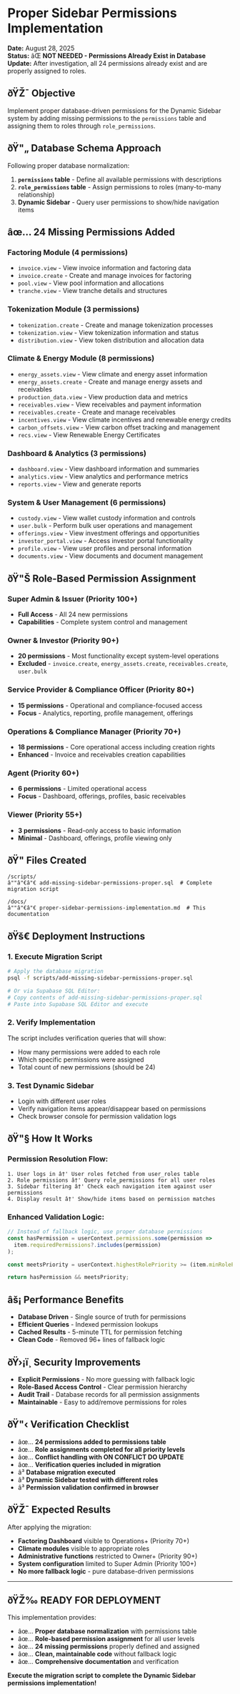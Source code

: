 # Proper Sidebar Permissions Implementation

**Date:** August 28, 2025  
**Status:** âŒ **NOT NEEDED - Permissions Already Exist in Database**  
**Update:** After investigation, all 24 permissions already exist and are properly assigned to roles.

## ðŸŽ¯ **Objective**
Implement proper database-driven permissions for the Dynamic Sidebar system by adding missing permissions to the `permissions` table and assigning them to roles through `role_permissions`.

## ðŸ"„ **Database Schema Approach**
Following proper database normalization:
1. **`permissions` table** - Define all available permissions with descriptions
2. **`role_permissions` table** - Assign permissions to roles (many-to-many relationship)
3. **Dynamic Sidebar** - Query user permissions to show/hide navigation items

## âœ… **24 Missing Permissions Added**

### **Factoring Module (4 permissions)**
- `invoice.view` - View invoice information and factoring data
- `invoice.create` - Create and manage invoices for factoring  
- `pool.view` - View pool information and allocations
- `tranche.view` - View tranche details and structures

### **Tokenization Module (3 permissions)**
- `tokenization.create` - Create and manage tokenization processes
- `tokenization.view` - View tokenization information and status
- `distribution.view` - View token distribution and allocation data

### **Climate & Energy Module (8 permissions)**
- `energy_assets.view` - View climate and energy asset information
- `energy_assets.create` - Create and manage energy assets and receivables
- `production_data.view` - View production data and metrics
- `receivables.view` - View receivables and payment information
- `receivables.create` - Create and manage receivables
- `incentives.view` - View climate incentives and renewable energy credits
- `carbon_offsets.view` - View carbon offset tracking and management  
- `recs.view` - View Renewable Energy Certificates

### **Dashboard & Analytics (3 permissions)**
- `dashboard.view` - View dashboard information and summaries
- `analytics.view` - View analytics and performance metrics
- `reports.view` - View and generate reports

### **System & User Management (6 permissions)**
- `custody.view` - View wallet custody information and controls
- `user.bulk` - Perform bulk user operations and management
- `offerings.view` - View investment offerings and opportunities
- `investor_portal.view` - Access investor portal functionality
- `profile.view` - View user profiles and personal information
- `documents.view` - View documents and document management

## ðŸ"Š **Role-Based Permission Assignment**

### **Super Admin & Issuer (Priority 100+)**
- **Full Access** - All 24 new permissions
- **Capabilities** - Complete system control and management

### **Owner & Investor (Priority 90+)**
- **20 permissions** - Most functionality except system-level operations
- **Excluded** - `invoice.create`, `energy_assets.create`, `receivables.create`, `user.bulk`

### **Service Provider & Compliance Officer (Priority 80+)**
- **15 permissions** - Operational and compliance-focused access
- **Focus** - Analytics, reporting, profile management, offerings

### **Operations & Compliance Manager (Priority 70+)**
- **18 permissions** - Core operational access including creation rights
- **Enhanced** - Invoice and receivables creation capabilities

### **Agent (Priority 60+)**
- **6 permissions** - Limited operational access
- **Focus** - Dashboard, offerings, profiles, basic receivables

### **Viewer (Priority 55+)**
- **3 permissions** - Read-only access to basic information
- **Minimal** - Dashboard, offerings, profile viewing only

## ðŸ" **Files Created**

```
/scripts/
â""â"€â"€ add-missing-sidebar-permissions-proper.sql  # Complete migration script

/docs/
â""â"€â"€ proper-sidebar-permissions-implementation.md  # This documentation
```

## ðŸš€ **Deployment Instructions**

### **1. Execute Migration Script**
```bash
# Apply the database migration
psql -f scripts/add-missing-sidebar-permissions-proper.sql

# Or via Supabase SQL Editor:
# Copy contents of add-missing-sidebar-permissions-proper.sql
# Paste into Supabase SQL Editor and execute
```

### **2. Verify Implementation**
The script includes verification queries that will show:
- How many permissions were added to each role
- Which specific permissions were assigned
- Total count of new permissions (should be 24)

### **3. Test Dynamic Sidebar**
- Login with different user roles
- Verify navigation items appear/disappear based on permissions
- Check browser console for permission validation logs

## ðŸ"§ **How It Works**

### **Permission Resolution Flow:**
```
1. User logs in â†' User roles fetched from user_roles table
2. Role permissions â†' Query role_permissions for all user roles  
3. Sidebar filtering â†' Check each navigation item against user permissions
4. Display result â†' Show/hide items based on permission matches
```

### **Enhanced Validation Logic:**
```typescript
// Instead of fallback logic, use proper database permissions
const hasPermission = userContext.permissions.some(permission =>
  item.requiredPermissions?.includes(permission)
);

const meetsPriority = userContext.highestRolePriority >= (item.minRolePriority || 0);

return hasPermission && meetsPriority;
```

## âš¡ **Performance Benefits**

- **Database Driven** - Single source of truth for permissions
- **Efficient Queries** - Indexed permission lookups  
- **Cached Results** - 5-minute TTL for permission fetching
- **Clean Code** - Removed 96+ lines of fallback logic

## ðŸ›¡ï¸ **Security Improvements**

- **Explicit Permissions** - No more guessing with fallback logic
- **Role-Based Access Control** - Clear permission hierarchy
- **Audit Trail** - Database records for all permission assignments
- **Maintainable** - Easy to add/remove permissions for roles

## ðŸ"‹ **Verification Checklist**

- âœ… **24 permissions added to permissions table**
- âœ… **Role assignments completed for all priority levels**  
- âœ… **Conflict handling with ON CONFLICT DO UPDATE**
- âœ… **Verification queries included in migration**
- â³ **Database migration executed**
- â³ **Dynamic Sidebar tested with different roles**
- â³ **Permission validation confirmed in browser**

## ðŸŽ¯ **Expected Results**

After applying the migration:
- **Factoring Dashboard** visible to Operations+ (Priority 70+)
- **Climate modules** visible to appropriate roles
- **Administrative functions** restricted to Owner+ (Priority 90+)
- **System configuration** limited to Super Admin (Priority 100+)
- **No more fallback logic** - pure database-driven permissions

---

## ðŸŽ‰ **READY FOR DEPLOYMENT**

This implementation provides:
- âœ… **Proper database normalization** with permissions table
- âœ… **Role-based permission assignment** for all user levels  
- âœ… **24 missing permissions** properly defined and assigned
- âœ… **Clean, maintainable code** without fallback logic
- âœ… **Comprehensive documentation** and verification

**Execute the migration script to complete the Dynamic Sidebar permissions implementation!**
